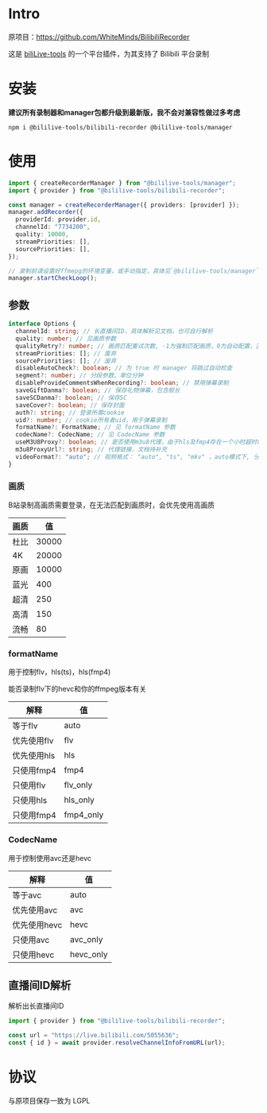 # Intro

原项目：https://github.com/WhiteMinds/BilibiliRecorder

这是 [biliLive-tools](https://github.com/renmu123/biliLive-tools) 的一个平台插件，为其支持了 Bilibili 平台录制

# 安装

**建议所有录制器和manager包都升级到最新版，我不会对兼容性做过多考虑**

`npm i @bililive-tools/bilibili-recorder @bililive-tools/manager`

# 使用

```ts
import { createRecorderManager } from "@bililive-tools/manager";
import { provider } from "@bililive-tools/bilibili-recorder";

const manager = createRecorderManager({ providers: [provider] });
manager.addRecorder({
  providerId: provider.id,
  channelId: "7734200",
  quality: 10000,
  streamPriorities: [],
  sourcePriorities: [],
});

// 录制前请设置好ffmepg的环境变量，或手动指定，具体见`@bililive-tools/manager`文档
manager.startCheckLoop();
```

## 参数

```ts
interface Options {
  channelId: string; // 长直播间ID，具体解析见文档，也可自行解析
  quality: number; // 见画质参数
  qualityRetry?: number; // 画质匹配重试次数, -1为强制匹配画质，0为自动配置，正整数为最大匹配次数
  streamPriorities: []; // 废弃
  sourcePriorities: []; // 废弃
  disableAutoCheck?: boolean; // 为 true 时 manager 将跳过自动检查
  segment?: number; // 分段参数，单位分钟
  disableProvideCommentsWhenRecording?: boolean; // 禁用弹幕录制
  saveGiftDanma?: boolean; // 保存礼物弹幕，包含舰长
  saveSCDanma?: boolean; // 保存SC
  saveCover?: boolean; // 保存封面
  auth?: string; // 登录所需cookie
  uid?: number; // cookie所有者uid，用于弹幕录制
  formatName?: FormatName; // 见 formatName 参数
  codecName?: CodecName; // 见 CodecName 参数
  useM3U8Proxy?: boolean; // 是否使用m3u8代理，由于hls及fmp4存在一个小时超时时间，需自行实现代理避免
  m3u8ProxyUrl?: string; // 代理链接，文档待补充
  videoFormat?: "auto"; // 视频格式： "auto", "ts", "mkv" ，auto模式下, 分段使用 "ts"，不分段使用 "mp4"
}
```

### 画质

B站录制高画质需要登录，在无法匹配到画质时，会优先使用高画质

| 画质 | 值    |
| ---- | ----- |
| 杜比 | 30000 |
| 4K   | 20000 |
| 原画 | 10000 |
| 蓝光 | 400   |
| 超清 | 250   |
| 高清 | 150   |
| 流畅 | 80    |

### formatName

用于控制flv，hls(ts)，hls(fmp4)

能否录制flv下的hevc和你的ffmpeg版本有关

| 解释        | 值        |
| ----------- | --------- |
| 等于flv     | auto      |
| 优先使用flv | flv       |
| 优先使用hls | hls       |
| 只使用fmp4  | fmp4      |
| 只使用flv   | flv_only  |
| 只使用hls   | hls_only  |
| 只使用fmp4  | fmp4_only |

### CodecName

用于控制使用avc还是hevc

| 解释         | 值        |
| ------------ | --------- |
| 等于avc      | auto      |
| 优先使用avc  | avc       |
| 优先使用hevc | hevc      |
| 只使用avc    | avc_only  |
| 只使用hevc   | hevc_only |

## 直播间ID解析

解析出长直播间ID

```ts
import { provider } from "@bililive-tools/bilibili-recorder";

const url = "https://live.bilibili.com/5055636";
const { id } = await provider.resolveChannelInfoFromURL(url);
```

# 协议

与原项目保存一致为 LGPL
